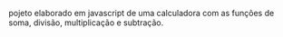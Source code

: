 pojeto elaborado em javascript de uma calculadora com as funções de soma, divisão, multiplicação e subtração.

